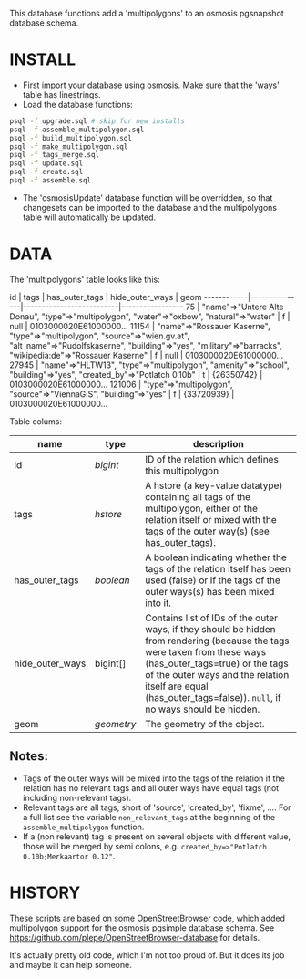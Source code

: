 This database functions add a 'multipolygons' to an osmosis pgsnapshot database
schema.

INSTALL
=======
* First import your database using osmosis. Make sure that the 'ways' table has
  linestrings.
* Load the database functions:
```sh
psql -f upgrade.sql # skip for new installs
psql -f assemble_multipolygon.sql
psql -f build_multipolygon.sql
psql -f make_multipolygon.sql
psql -f tags_merge.sql
psql -f update.sql
psql -f create.sql
psql -f assemble.sql
```
* The 'osmosisUpdate' database function will be overridden, so that changesets
  can be imported to the database and the multipolygons table will
  automatically be updated.

DATA
====
The 'multipolygons' table looks like this:

id | tags | has_outer_tags | hide_outer_ways | geom
------------|---------------|--------------------------|-----------------
 75 | "name"=>"Untere Alte Donau", "type"=>"multipolygon", "water"=>"oxbow", "natural"=>"water" | f | null | 0103000020E61000000...
 11154 | "name"=>"Rossauer Kaserne", "type"=>"multipolygon", "source"=>"wien.gv.at", "alt_name"=>"Rudolfskaserne", "building"=>"yes", "military"=>"barracks", "wikipedia:de"=>"Rossauer Kaserne" | f | null | 0103000020E61000000...
 27945 | "name"=>"HLTW13", "type"=>"multipolygon", "amenity"=>"school", "building"=>"yes", "created_by"=>"Potlatch 0.10b" | t | {26350742} | 0103000020E61000000...
 121006 | "type"=>"multipolygon", "source"=>"ViennaGIS", "building"=>"yes" | f | {33720939} | 0103000020E61000000...

Table colums:

name | type | description
-----|------|-------------
id | *bigint* | ID of the relation which defines this multipolygon
tags | *hstore* | A hstore (a key-value datatype) containing all tags of the multipolygon, either of the relation itself or mixed with the tags of the outer way(s) (see has_outer_tags).
has_outer_tags | *boolean* | A boolean indicating whether the tags of the relation itself has been used (false) or if the tags of the outer ways(s) has been mixed into it.
hide_outer_ways | bigint[] | Contains list of IDs of the outer ways, if they should be hidden from rendering (because the tags were taken from these ways (has_outer_tags=true) or the tags of the outer ways and the relation itself are equal (has_outer_tags=false)). `null`, if no ways should be hidden.
geom | *geometry* | The geometry of the object.

Notes:
------
* Tags of the outer ways will be mixed into the tags of the relation if the relation has no relevant tags and all outer ways have equal tags (not including non-relevant tags).
* Relevant tags are all tags, short of 'source', 'created_by', 'fixme', …. For a full list see the variable `non_relevant_tags` at the beginning of the `assemble_multipolygon` function.
* If a (non relevant) tag is present on several objects with different value, those will be merged by semi colons, e.g. `created_by=>"Potlatch 0.10b;Merkaartor 0.12"`.

HISTORY
=======
These scripts are based on some OpenStreetBrowser code, which added
multipolygon support for the osmosis pgsimple database schema. See
https://github.com/plepe/OpenStreetBrowser-database for details.

It's actually pretty old code, which I'm not too proud of. But it does its job
and maybe it can help someone.

